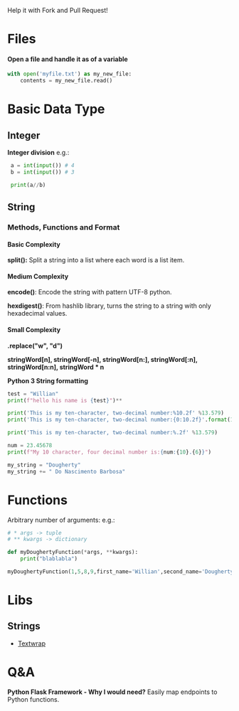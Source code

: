 Help it with Fork and Pull Request!

# Files

#### Open a file and handle it as of a variable
```python
with open('myfile.txt') as my_new_file:
	contents = my_new_file.read()
```

# Basic Data Type
## Integer
**Integer division**
e.g.:
```python
 a = int(input()) # 4
 b = int(input()) # 3

 print(a//b)
```

## String

### Methods, Functions and Format
#### Basic Complexity
**split():** Split a string into a list where each word is a list item.

#### Medium Complexity
**encode()**: Encode the string with pattern UTF-8 python.

**hexdigest()**: From hashlib library, turns the string to a string with only hexadecimal values.

#### Small Complexity

**.replace("w", "d")**

**stringWord[n], stringWord[-n], stringWord[n:], stringWord[:n], stringWord[n:n], stringWord * n**

**Python 3 String formatting**
```python
test = "Willian"
print(f"hello his name is {test}")**

print('This is my ten-character, two-decimal number:%10.2f' %13.579)
print('This is my ten-character, two-decimal number:{0:10.2f}'.format(13.579))

print('This is my ten-character, two-decimal number:%.2f' %13.579)

num = 23.45678
print(f"My 10 character, four decimal number is:{num:{10}.{6}}")

my_string = "Dougherty"
my_string += " Do Nascimento Barbosa"
```

# Functions
Arbitrary number of arguments:
e.g.:
```python
# * args -> tuple
# ** kwargs -> dictionary

def myDoughertyFunction(*args, **kwargs):
	print("blablabla")

myDoughertyFunction(1,5,8,9,first_name='Willian',second_name='Dougherty')
```

# Libs
## Strings
* [Textwrap](https://docs.python.org/2/library/textwrap.html)

# Q&A
**Python Flask Framework - Why I would need?** Easily map endpoints to Python functions.
